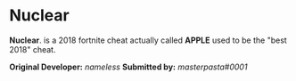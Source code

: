 # Nuclear

**Nuclear**. is a 2018 fortnite cheat actually called **APPLE** used to be the "best 2018" cheat.

**Original Developer:** *nameless*
**Submitted by:** *masterpasta#0001*
